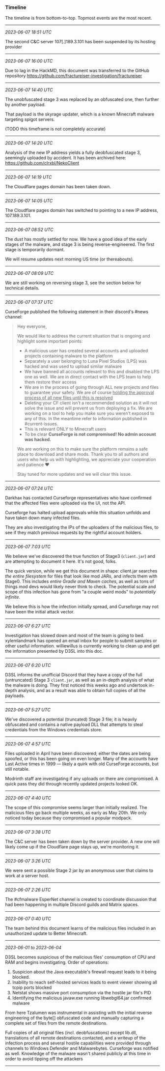 ### Timeline

The timeline is from bottom-to-top. Topmost events are the most recent.

---
*2023-06-07 18:51 UTC*

The second C&C server 107[.]189.3.101 has been suspended by its hosting provider

---
*2023-06-07 16:00 UTC*

Due to lag in the HackMD, this document was transferred to the GitHub repository
https://github.com/fractureiser-investigation/fractureiser

---
*2023-06-07 14:40 UTC*

The unobfuscated stage 3 was replaced by an obfuscated one, then further by another
payload.

That payload is the skyrage updater, which is a known Minecraft malware targeting spigot
servers.

(TODO this timeframe is not completely accurate)

---
*2023-06-07 14:20 UTC*

Analysis of the new IP address yields a fully deobfuscated stage 3, seemingly uploaded by accident.
It has been archived here: https://github.com/clrxbl/NekoClient

---
*2023-06-07 14:19 UTC*

The Cloudflare pages domain has been taken down.

---
*2023-06-07 14:05 UTC*

The Cloudflare pages domain has switched to pointing to a new IP address, 107.189.3.101.

---


*2023-06-07 08:52 UTC*

The dust has mostly settled for now. We have a good idea of the early stages of the malware, and stage 3 is being reverse-engineered. The first stage is temporarily dormant.

We will resume updates next morning US time (or thereabouts).

----
*2023-06-07 08:09 UTC*

We are still working on reversing stage 3, see the section below for technical details.

----
*2023-06-07 07:37 UTC*

CurseForge published the following statement in their discord's #news channel:

> Hey everyone,
> 
> We would like to address the current situation that is ongoing and highlight some important points:
> 
> * A malicious user has created several accounts and uploaded projects containing malware to the platform
> * Separately a user belonging to Luna Pixel Studios (LPS) was hacked and was used to upload similar malware
> * We have banned all accounts relevant to this and disabled the LPS one as well. We are in direct contact with the LPS team to help them restore their access
> * We are in the process of going through ALL new projects and files to guarantee your safety. We are of course <u>holding the approval process of all new files until this is resolved</u>
> * Deleting your CF client isn’t a recommended solution as it will not solve the issue and will prevent us from deploying a fix. We are working on a tool to help you make sure you weren’t exposed to any of this. In the meantime refer to information published in #current-issues.
> * This is relevant ONLY to Minecraft users
> * To be clear **CurseForge is not compromised! No admin account was hacked.**
>
> We are working on this to make sure the platform remains a safe place to download and share mods. Thank you to all authors and users who help us with highlighting, we appreciate your cooperation and patience ❤️ 
>
> Stay tuned for more updates and we will clear this issue.

----
*2023-06-07 07:24 UTC*

Darkhax has contacted Curseforge representatives who have confirmed that the affected files were uploaded via the UI, not the API.

Curseforge has halted upload approvals while this situation unfolds and have taken down many infected files.

They are also investigating the IPs of the uploaders of the malicious files, to see if they match previous requests by the rightful account holders.

----
*2023-06-07 7:03 UTC*

We believe we've discovered the true function of Stage3 (`client.jar`) and are attempting to document it here. It's not good, folks.

The quick version, while we get this document in shape: client.jar searches *the entire filesystem* for files that look like mod JARs, and infects them with Stage0. This includes *entire Gradle and Maven caches*, as well as tons of things mod devs would likely never think to check. The potential scale and scope of this infection has gone from "a couple weird mods" to *potentially infinite*.

We believe this is how the infection initially spread, and Curseforge may not have been the initial attack vector.

----

*2023-06-07 6:27 UTC*

Investigation has slowed down and most of the team is going to bed. xylemlandmark has opened an email inbox for people to submit samples or other useful information. williewillus is currently working to clean up and get the information presented by D3SL into this doc. 

----

*2023-06-07 6:20 UTC*

D3SL informs the unofficial Discord that they have a copy of the full (untruncated) Stage 3 `client.jar`, as well as an in-depth analysis of what the malware is doing. They first noticed this weeks ago and undertook in-depth analysis, and as a result was able to obtain full copies of all the payloads.

----

*2023-06-07 5:27 UTC*

We've discovered a potential (truncated) Stage 3 file; it is heavily obfuscated and contains a native payload DLL that attempts to steal credentials from the Windows credentials store.

----

*2023-06-07 4:57 UTC*

Files uploaded in April have been discovered; either the dates are being spoofed, or this has been going on even longer. Many of the accounts have Last Active times in 1999 — likely a quirk with old CurseForge accounts, but still notable.

Modrinth staff are investigating if any uploads on there are compromised. A quick pass they did through recently updated projects looked OK.

----
    
*2023-06-07 4:40 UTC*

The scope of this compromise seems larger than initially realized. The malicious files go back multiple weeks, as early as May 20th. We only noticed today because they compromised a popular modpack.

---

*2023-06-07 3:38 UTC*


The C&C server has been taken down by the server provider. A new one will likely come up if the Cloudflare page stays up, we're monitoring it.

----

*2023-06-07 3:26 UTC*

We were sent a possible Stage 2 jar by an anonymous user that claims to work at a server host.

----

*2023-06-07 2:26 UTC*

The #cfmalware EsperNet channel is created to coordinate discussion that had been happening in multiple Discord guilds and Matrix spaces.

----

*2023-06-07 0:40 UTC*

The team behind this document learns of the malicious files included in an unauthorized update to Better Minecraft.

----

*2023-06-01 to 2023-06-04*

D3SL becomes suspicious of the malicious files' consumption of CPU and RAM and begins
investigating. Order of operations:

1. Suspicion about the Java executable's firewall request leads to it being blocked.
2. Inability to reach self-hosted services leads to event viewer showing all tcpip ports
   blocked
3. Netstat shows massive port consumption via the hostile jar file's PID
4. Identifying the malicious javaw.exe running libwebgl64.jar confirmed malware

From here Tzalumen was instrumental in assisting with the initial reverse engineering of
the byte[] obfuscated code and manually capturing a complete set of files from the remote
destinations.

Full copies of all original files (incl. deobfuscations) except lib.dll, translations of
all remote destinations contacted, and a writeup of the infection process and several
hostile capabilities were provided through channels to Windows Defender and
Malwarebytes. Curseforge was notified as well. Knowledge of the malware wasn't shared
publicly at this time in order to avoid tipping off the attackers

----
